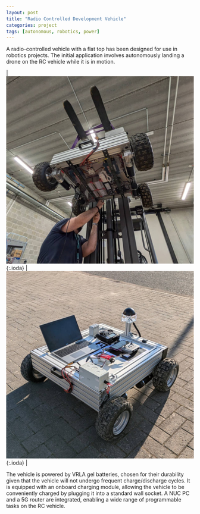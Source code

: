 ```yaml
---
layout: post
title: "Radio Controlled Development Vehicle"
categories: project
tags: [autonomous, robotics, power]
---
```


A radio-controlled vehicle with a flat top has been designed for use in robotics projects. The initial application involves autonomously landing a drone on the RC vehicle while it is in motion.

| ![kart](/assets/img/projects/rc-vehicle/rc-development-vehicle-2.jpg){:.ioda} | ![kart](/assets/img/projects/rc-vehicle/rc-development-vehicle-3.jpg){:.ioda} |

The vehicle is powered by VRLA gel batteries, chosen for their durability given that the vehicle will not undergo frequent charge/discharge cycles. It is equipped with an onboard charging module, allowing the vehicle to be conveniently charged by plugging it into a standard wall socket. A NUC PC and a 5G router are integrated, enabling a wide range of programmable tasks on the RC vehicle.


